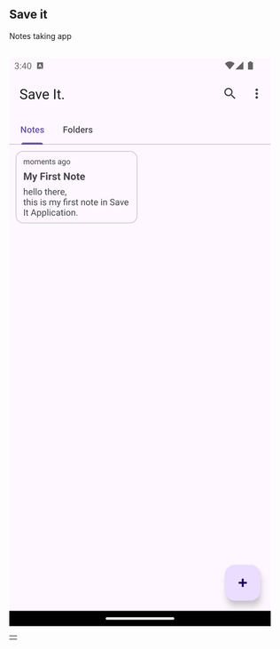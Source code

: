 ## Save it
<p>Notes taking app</p>

<br/>

<table>

<tr>
<img src="https://github.com/ankit7927/save-it/blob/master/snapshots/Screenshot1.png" alt="image 1"></img>
<td>

</td>
</tr>

</table>


